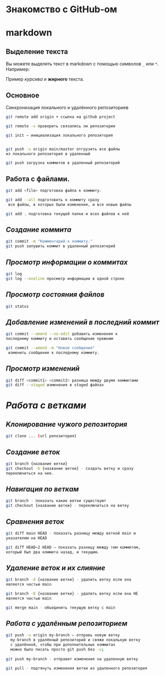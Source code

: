 # Знакомство с GitHub-ом 

# markdown

## Выделение текста
Вы можете выделять текст в markdown с помощью символов `_` или `*`. Например:

Пример _курсива_ и **жирного** текста.
## Основное
Синхронизация локального и удалённого репозиториев
```bash
git remote add origin + ссылка на github project

git remote -v проверить связались ли репозитории

git init – инициализация локального репозитория


git push -u origin main/master отгрузить все файлы 
из локального репозитория в удаленный

git push загрузка коммитов в удаленный репозиторий
```

## Работа с файлами.

```bash
git add <file> подготовка файла к коммиту.

git add --all подготовить к коммиту сразу
 все файлы, в которых были изменения, и все новые файлы

git add . подготовка текущей папки и всех файлов к ней
```
## *Создание коммита*

```bash
git commit -m "Комментарий к коммиту."
git push запушить коммит в удаленный репозиторий
```
## _Просмотр информации о коммитах_

```bash
git log
git log --oneline просмотр информации в одной строке
```

## _Просмотр состояния файлов_
```bash
git status
```

## _Добавление изменений в последний коммит_
```bash
git commit --amend --no-edit добавить изменения к 
последнему коммиту и оставить сообщение прежним

git commit --amend -m "Новое сообщение" 
 изменить сообщение к последнему коммиту.
```

## _Просмотр изменений_
```bash
git diff <commit1> <commit2> разница между двумя коммитами
git diff --staged изменения в staged файлах
```
# _Работа с ветками_

## *Kлонирование чужого репозитория*
```bash
git clone ... (url репозитория)
```
## *Создание веток*
```bash
git branch {название ветки}
git checkout -b {название ветки} - создать ветку и сразу 
переключиться на нее.
```

## *Навигация по веткам*
```bash
git branch - показать какие ветки существуют
git checkout {название ветки} - переключиться на ветку
```

## *Сравнения веток*

```bash
git diff main HEAD - показать разницу между веткой main и 
указателем на HEAD

git diff HEAD~2 HEAD — показать разницу между тем коммитом, 
который был два коммита назад, и текущим.
```

## *Удаление веток и их слияние*
```bash
git branch -d {название ветки} - удалить ветку если она 
является частью main

git branch -D {название ветки} - удалить ветку если она НЕ
является частью main

git merge main - объединить текущую ветку с main
```
## *Работа с удалённым репозиторием*
```bash
git push -u origin my-branch — отправь новую ветку
  my-branch в удалённый репозиторий и свяжи локальную ветку
  с удалённой, чтобы при дополнительных коммитах 
  можно было писать просто git push без -u;
 
git push my-branch - отправит изменения на удаленную ветку

git pull - подтянуть изменения ветки из удаленного репозитория 
```